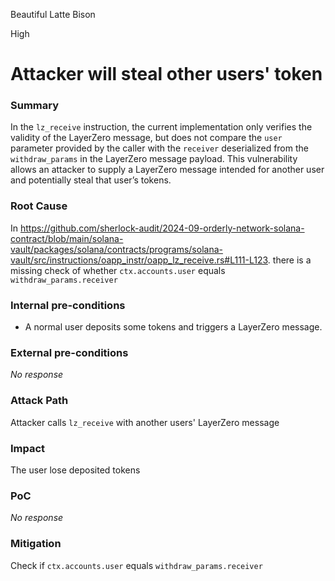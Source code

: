 Beautiful Latte Bison

High

# Attacker will steal other users' token

### Summary

In the `lz_receive` instruction, the current implementation only verifies the validity of the LayerZero message, but does not compare the `user` parameter provided by the caller with the `receiver` deserialized from the `withdraw_params` in the LayerZero message payload. This vulnerability allows an attacker to supply a LayerZero message intended for another user and potentially steal that user’s tokens.

### Root Cause

In https://github.com/sherlock-audit/2024-09-orderly-network-solana-contract/blob/main/solana-vault/packages/solana/contracts/programs/solana-vault/src/instructions/oapp_instr/oapp_lz_receive.rs#L111-L123. there is a missing check of whether `ctx.accounts.user` equals `withdraw_params.receiver`

### Internal pre-conditions

- A normal user deposits some tokens and triggers a LayerZero message.

### External pre-conditions

_No response_

### Attack Path

Attacker calls `lz_receive` with another users' LayerZero message

### Impact

The user lose deposited tokens

### PoC

_No response_

### Mitigation

Check if `ctx.accounts.user` equals `withdraw_params.receiver`